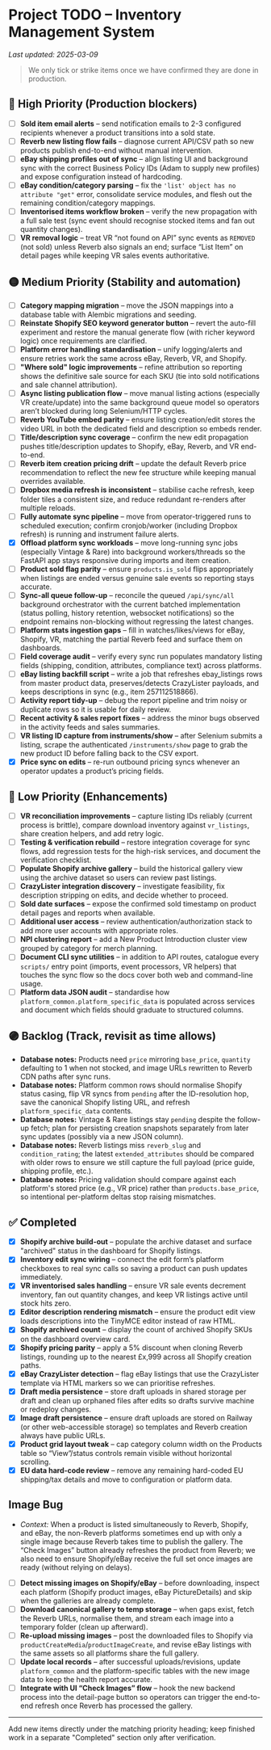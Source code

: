 # Project TODO – Inventory Management System
*Last updated: 2025-03-09*

> We only tick or strike items once we have confirmed they are done in production.

## 🔴 High Priority (Production blockers)
- [ ] **Sold item email alerts** – send notification emails to 2-3 configured recipients whenever a product transitions into a sold state.
- [ ] **Reverb new listing flow fails** – diagnose current API/CSV path so new products publish end-to-end without manual intervention.
- [ ] **eBay shipping profiles out of sync** – align listing UI and background sync with the correct Business Policy IDs (Adam to supply new profiles) and expose configuration instead of hardcoding.
- [ ] **eBay condition/category parsing** – fix the `'list' object has no attribute "get"` error, consolidate service modules, and flesh out the remaining condition/category mappings.
- [ ] **Inventorised items workflow broken** – verify the new propagation with a full sale test (sync event should recognise stocked items and fan out quantity changes).
- [ ] **VR removal logic** – treat VR “not found on API” sync events as `REMOVED` (not sold) unless Reverb also signals an end; surface “List Item” on detail pages while keeping VR sales events authoritative.

## 🟡 Medium Priority (Stability and automation)
- [ ] **Category mapping migration** – move the JSON mappings into a database table with Alembic migrations and seeding.
- [ ] **Reinstate Shopify SEO keyword generator button** – revert the auto-fill experiment and restore the manual generate flow (with richer keyword logic) once requirements are clarified.
- [ ] **Platform error handling standardisation** – unify logging/alerts and ensure retries work the same across eBay, Reverb, VR, and Shopify.
- [ ] **"Where sold" logic improvements** – refine attribution so reporting shows the definitive sale source for each SKU (tie into sold notifications and sale channel attribution).
- [ ] **Async listing publication flow** – move manual listing actions (especially VR create/update) into the same background queue model so operators aren’t blocked during long Selenium/HTTP cycles.
- [ ] **Reverb YouTube embed parity** – ensure listing creation/edit stores the video URL in both the dedicated field and description so embeds render.
- [ ] **Title/description sync coverage** – confirm the new edit propagation pushes title/description updates to Shopify, eBay, Reverb, and VR end-to-end.
- [ ] **Reverb item creation pricing drift** – update the default Reverb price recommendation to reflect the new fee structure while keeping manual overrides available.
- [ ] **Dropbox media refresh is inconsistent** – stabilise cache refresh, keep folder tiles a consistent size, and reduce redundant re-renders after multiple reloads.
- [ ] **Fully automate sync pipeline** – move from operator-triggered runs to scheduled execution; confirm cronjob/worker (including Dropbox refresh) is running and instrument failure alerts.
- [x] **Offload platform sync workloads** – move long-running sync jobs (especially Vintage & Rare) into background workers/threads so the FastAPI app stays responsive during imports and item creation.
- [ ] **Product sold flag parity** – ensure `products.is_sold` flips appropriately when listings are ended versus genuine sale events so reporting stays accurate.
- [ ] **Sync-all queue follow-up** – reconcile the queued `/api/sync/all` background orchestrator with the current batched implementation (status polling, history retention, websocket notifications) so the endpoint remains non-blocking without regressing the latest changes.
- [ ] **Platform stats ingestion gaps** – fill in watches/likes/views for eBay, Shopify, VR, matching the partial Reverb feed and surface them on dashboards.
- [ ] **Field coverage audit** – verify every sync run populates mandatory listing fields (shipping, condition, attributes, compliance text) across platforms.
- [ ] **eBay listing backfill script** – write a job that refreshes ebay_listings rows from master product data, preserves/detects CrazyLister payloads, and keeps descriptions in sync (e.g., item 257112518866).
- [ ] **Activity report tidy-up** – debug the report pipeline and trim noisy or duplicate rows so it is usable for daily review.
- [ ] **Recent activity & sales report fixes** – address the minor bugs observed in the activity feeds and sales summaries.
- [ ] **VR listing ID capture from instruments/show** – after Selenium submits a listing, scrape the authenticated `/instruments/show` page to grab the new product ID before falling back to the CSV export.
- [x] **Price sync on edits** – re-run outbound pricing syncs whenever an operator updates a product’s pricing fields.

## 🔵 Low Priority (Enhancements)
- [ ] **VR reconciliation improvements** – capture listing IDs reliably (current process is brittle), compare download inventory against `vr_listings`, share creation helpers, and add retry logic.
- [ ] **Testing & verification rebuild** – restore integration coverage for sync flows, add regression tests for the high-risk services, and document the verification checklist.
- [ ] **Populate Shopify archive gallery** – build the historical gallery view using the archive dataset so users can review past listings.
- [ ] **CrazyLister integration discovery** – investigate feasibility, fix description stripping on edits, and decide whether to proceed.
- [ ] **Sold date surfaces** – expose the confirmed sold timestamp on product detail pages and reports when available.
- [ ] **Additional user access** – review authentication/authorization stack to add more user accounts with appropriate roles.
- [ ] **NPI clustering report** – add a New Product Introduction cluster view grouped by category for merch planning.
- [ ] **Document CLI sync utilities** – in addition to API routes, catalogue every `scripts/` entry point (imports, event processors, VR helpers) that touches the sync flow so the docs cover both web and command-line usage.
- [ ] **Platform data JSON audit** – standardise how `platform_common.platform_specific_data` is populated across services and document which fields should graduate to structured columns.

## 🟣 Backlog (Track, revisit as time allows)
- **Database notes:** Products need `price` mirroring `base_price`, `quantity` defaulting to 1 when not stocked, and image URLs rewritten to Reverb CDN paths after sync runs.
- **Database notes:** Platform common rows should normalise Shopify status casing, flip VR syncs from `pending` after the ID-resolution hop, save the canonical Shopify listing URL, and refresh `platform_specific_data` contents.
- **Database notes:** Vintage & Rare listings stay `pending` despite the follow-up fetch; plan for persisting creation snapshots separately from later sync updates (possibly via a new JSON column).
- **Database notes:** Reverb listings miss `reverb_slug` and `condition_rating`; the latest `extended_attributes` should be compared with older rows to ensure we still capture the full payload (price guide, shipping profile, etc.).
- **Database notes:** Pricing validation should compare against each platform's stored price (e.g., VR price) rather than `products.base_price`, so intentional per-platform deltas stop raising mismatches.

## ✅ Completed
- [x] **Shopify archive build-out** – populate the archive dataset and surface "archived" status in the dashboard for Shopify listings.
- [x] **Inventory edit sync wiring** – connect the edit form’s platform checkboxes to real sync calls so saving a product can push updates immediately.
- [x] **VR inventorised sales handling** – ensure VR sale events decrement inventory, fan out quantity changes, and keep VR listings active until stock hits zero.
- [x] **Editor description rendering mismatch** – ensure the product edit view loads descriptions into the TinyMCE editor instead of raw HTML.
- [x] **Shopify archived count** – display the count of archived Shopify SKUs on the dashboard overview card.
- [x] **Shopify pricing parity** – apply a 5% discount when cloning Reverb listings, rounding up to the nearest £x,999 across all Shopify creation paths.
- [x] **eBay CrazyLister detection** – flag eBay listings that use the CrazyLister template via HTML markers so we can prioritise refreshes.
- [x] **Draft media persistence** – store draft uploads in shared storage per draft and clean up orphaned files after edits so drafts survive machine or redeploy changes.
- [x] **Image draft persistence** – ensure draft uploads are stored on Railway (or other web-accessible storage) so templates and Reverb creation always have public URLs.
- [x] **Product grid layout tweak** – cap category column width on the Products table so “View”/status controls remain visible without horizontal scrolling.
- [x] **EU data hard-code review** – remove any remaining hard-coded EU shipping/tax details and move to configuration or platform data.

## Image Bug
- *Context:* When a product is listed simultaneously to Reverb, Shopify, and eBay, the non-Reverb platforms sometimes end up with only a single image because Reverb takes time to publish the gallery. The “Check Images” button already refreshes the product from Reverb; we also need to ensure Shopify/eBay receive the full set once images are ready (without relying on delays).
- [ ] **Detect missing images on Shopify/eBay** – before downloading, inspect each platform (Shopify product images, eBay PictureDetails) and skip when the galleries are already complete.
- [ ] **Download canonical gallery to temp storage** – when gaps exist, fetch the Reverb URLs, normalise them, and stream each image into a temporary folder (clean up afterward).
- [ ] **Re-upload missing images** – post the downloaded files to Shopify via `productCreateMedia`/`productImageCreate`, and revise eBay listings with the same assets so all platforms share the full gallery.
- [ ] **Update local records** – after successful uploads/revisions, update `platform_common` and the platform-specific tables with the new image data to keep the health report accurate.
- [ ] **Integrate with UI “Check Images” flow** – hook the new backend process into the detail-page button so operators can trigger the end-to-end refresh once Reverb has processed the gallery.

---

Add new items directly under the matching priority heading; keep finished work in a separate "Completed" section only after verification.
